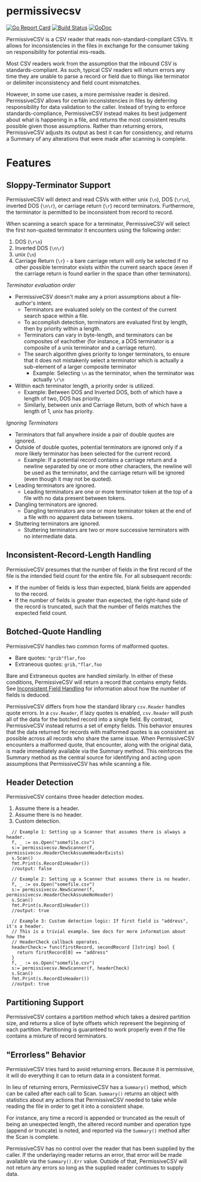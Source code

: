 permissivecsv
=============

[![Go Report Card](https://goreportcard.com/badge/github.com/eltorocorp/permissivecsv)](https://goreportcard.com/report/github.com/eltorocorp/permissivecsv)
[![Build Status](http://badges.awsp.eltoro.com?project=permissivecsv&item=build)](http://github.com/eltorocorp/permissivecsv)
[![GoDoc](https://img.shields.io/badge/godoc-reference-blue.svg)](https://godoc.org/github.com/eltorocorp/permissivecsv)

PermissiveCSV is a CSV reader that reads non-standard-compliant CSVs. It allows for inconsistencies in the files in exchange for the consumer taking on responsibility for potential mis-reads.

Most CSV readers work from the assumption that the inbound CSV is standards-compliant. As such, typical CSV readers will return errors any time they are unable to parse a record or field due to things like terminator or delimiter inconsistency and field count mismatches.

However, in some use cases, a more permissive reader is desired. PermissiveCSV allows for certain inconsistencies in files by deferring responsibility for data validation to the caller. Instead of trying to enforce standards-compliance, PermissiveCSV instead makes its best judgement about what is happening in a file, and returns the most consistent results possible given those assumptions. Rather than returning errors, PermissiveCSV adjusts its output as best it can for consistency, and returns a Summary of any alterations that were made after scanning is complete.

Features
========

Sloppy-Terminator Support
-------------------------
PermissiveCSV will detect and read CSVs with either unix (`\n`), DOS (`\r\n`), inverted DOS (`\n\r`), or carriage return (`\r`)  record terminators. Furthermore, the terminator is permitted to be inconsistent from record to record.

When scanning a search space for a terminator, PermissiveCSV will select the first non-quoted terminator it encounters using the following order:

1) DOS (`\r\n`)
1) Inverted DOS (`\n\r`)
1) unix (`\n`)
1) Carriage Return (`\r`) - a bare carriage return will only be selected if no other possible terminator exists within the current search space (even if the carriage return is found earlier in the space than other terminators).

*Terminator evaluation order*

 - PermissiveCSV doesn't make any a priori assumptions about a file-author's intent.
   - Terminators are evaluated solely on the context of the current search space within a file. 
   - To accomplish detection, terminators are evaluated first by length, then by priority within a length. 
   - Terminators can vary in byte-length, and terminators can be composites of eachother (for instance, a DOS terminator is a composite of a unix terminator and a carriage return).
   - The search algorithm gives priority to longer terminators, to ensure that it does not mistakenly select a terminator which is actually a sub-element of a larger composite terminator
     - Example: Selecting `\n` as the terminator, when the terminator was actually `\r\n` 
- Within each terminator length, a priority order is utilized.
  - Example: Between DOS and Inverted DOS, both of which have a length of two, DOS has priority. 
  - Similarly, between unix and Carriage Return, both of which have a length of 1, unix has priority.

*Ignoring Terminators*

 - Terminators that fall anywhere inside a pair of double quotes are ignored. 
 - Outside of double quotes, potential terminators are ignored only if a more likely terminator has been selected for the current record. 
   - Example: If a potential record contains a carriage return and a newline separated by one or more other characters, the newline will be used as the terminator, and the carriage return will be ignored (even though it may not be quoted).
 - Leading terminators are ignored.
   - Leading terminators are one or more terminator token at the top of a file with no data present between tokens.
 - Dangling terminators are ignored.
   - Dangling terminators are one or more terminator token at the end of a file with no apparent data between tokens. 
 - Stuttering terminators are ignored.
   - Stuttering terminators are two or more successive terminators with no intermediate data.
 
Inconsistent-Record-Length Handling
-----------------------------------
PermissiveCSV presumes that the number of fields in the first record of the file is the intended field count for the entire file.
For all subsequent records:
 - If the number of fields is less than expected, blank fields are appended to the record.
 - If the number of fields is greater than expected, the right-hand side of the record is truncated, such that the number of fields matches the expected field count.

Botched-Quote Handling
----------------------
PermissiveCSV handles two common forms of malformed quotes.
 - Bare quotes: `"grib"flar,foo`
 - Extraneous quotes: `grib,"flar,foo`

Bare and Extraneous quotes are handled similarly. In either
of these conditions, PermissiveCSV will return a record that contains empty
fields. See [Inconsistent Field Handling]() for information about how the
number of fields is deduced.

PermissiveCSV differs from how the standard library `csv.Reader` handles quote
errors. In a `csv.Reader`, if lazy quotes is enabled, `csv.Reader` will push all of the data for the botched record into a single field. By contrast, PermissiveCSV instead returns a set of empty fields. This behavior ensures that the data returned for records with malformed quotes is as consistent as possible across all records who share the same issue. When PermissiveCSV encounters a malformed quote, that encounter, along with the original data, is made immediately available via the Summary method. This reinforces the Summary method as the central source for identifying and acting
upon assumptions that PermissiveCSV has while scanning a file.

Header Detection
----------------
PermissiveCSV contains three header detection modes.
1) Assume there is a header.
1) Assume there is no header.
1) Custom detection.

```
  // Example 1: Setting up a Scanner that assumes there is always a header.
  f, _ := os.Open("somefile.csv")
  s:= permissivecsv.NewScanner(f, permissivecsv.HeaderCheckAssumeHeaderExists)
  s.Scan()
  fmt.Print(s.RecordIsHeader())
  //output: false 
```

```
  // Example 2: Setting up a Scanner that assumes there is no header.
  f, _ := os.Open("somefile.csv")
  s:= permissivecsv.NewScanner(f, permissivecsv.HeaderCheckAssumeNoHeader)
  s.Scan()
  fmt.Print(s.RecordIsHeader()) 
  //output: true
```

```
  // Example 3: Custom detection logic: If first field is "address", it's a header.
  // This is a trivial example. See docs for more information about how the
  // HeaderCheck callback operates.
  headerCheck:= func(firstRecord, secondRecord []string) bool {
    return firstRecord[0] == "address"
  }
  f, _ := os.Open("somefile.csv")
  s:= permissivecsv.NewScanner(f, headerCheck)
  s.Scan()
  fmt.Print(s.RecordIsHeader()) 
  //output: true
```

Partitioning Support
--------------------
PermissiveCSV contains a partition method which takes a desired partition size, and returns a slice of byte offsets which represent the beginning of each partition. Partitioning is guaranteed to work properly even if the file contains a mixture of record terminators.

"Errorless" Behavior
------------------
PermissiveCSV tries hard to avoid returning errors. Because it is permissive, it will do everything it can to return data in a consistent format.

In lieu of returning errors, PermissiveCSV has a `Summary()` method, which can be called after each call to Scan. `Summary()` returns an object with statistics about any actions that PermissiveCSV needed to take while reading the file in order to get it into a consistent shape.

For instance, any time a record is appended or truncated as the result of being an unexpected length, the altered record number and operation type (append or truncate) is noted, and reported via the `Summary()` method after the Scan is complete.

PermissiveCSV has no control over the reader that has been supplied by the caller. If the underlaying reader returns an error, that error will be made available via the `Summary().Err` value. Outside of that, PermissiveCSV will not return any errors so long as the supplied reader continues to supply data.
